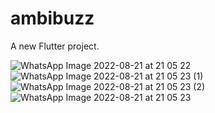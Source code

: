 # ambibuzz

A new Flutter project.

![WhatsApp Image 2022-08-21 at 21 05 22](https://user-images.githubusercontent.com/58391492/185798968-ab802a2e-ceaa-436b-ae97-f2650ca4e18b.jpeg)
![WhatsApp Image 2022-08-21 at 21 05 23 (1)](https://user-images.githubusercontent.com/58391492/185798970-afec40cc-96cd-42a5-99aa-51b7405cba9c.jpeg)
![WhatsApp Image 2022-08-21 at 21 05 23 (2)](https://user-images.githubusercontent.com/58391492/185798972-4373f328-b031-4026-a810-72ccd28d8506.jpeg)
![WhatsApp Image 2022-08-21 at 21 05 23](https://user-images.githubusercontent.com/58391492/185798973-84c896b0-6ace-4bf1-bd63-5530365dc74e.jpeg)
